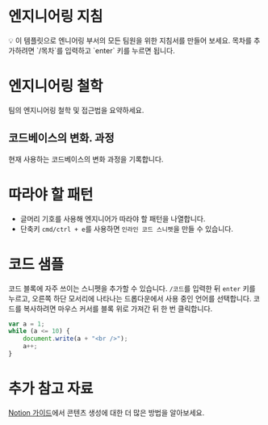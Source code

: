 # 엔지니어링 지침

<aside>
💡 이 템플릿으로 엔니어링 부서의 모든 팀원을 위한 지침서를 만들어 보세요. 목차를 추가하려면 `/목차`를 입력하고 `enter` 키를 누르면 됩니다.

</aside>

# 엔지니어링 철학

팀의 엔지니어링 철학 및 접근법을 요약하세요.

## 코드베이스의 변화. 과정

현재 사용하는 코드베이스의 변화 과정을 기록합니다.

# 따라야 할 패턴

- 글머리 기호를 사용해 엔지니어가 따라야 할 패턴을 나열합니다.
- 단축키 `cmd/ctrl + e`를 사용하면 `인라인 코드 스니펫`을 만들 수 있습니다.

# 코드 샘플

코드 블록에 자주 쓰이는 스니펫을 추가할 수 있습니다. `/코드`를 입력한 뒤 `enter` 키를 누르고, 오른쪽 하단 모서리에 나타나는 드롭다운에서 사용 중인 언어를 선택합니다. 코드를 복사하려면 마우스 커서를 블록 위로 가져간 뒤 한 번 클릭합니다.

```jsx
var a = 1;
while (a <= 10) {
    document.write(a + "<br />");
    a++;
}
```

# 추가 참고 자료

[Notion 가이드](https://www.notion.so/55ca9ee5858e445bba79839bac633e82)에서 콘텐츠 생성에 대한 더 많은 방법을 알아보세요.